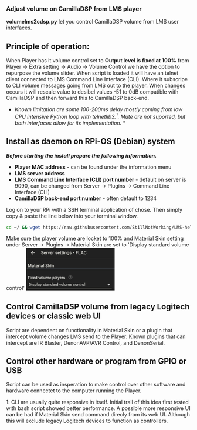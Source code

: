 ### Adjust volume on CamillaDSP from LMS player
**volumelms2cdsp.py** let you control CamillaDSP volume from LMS user interfaces.

## Principle of operation:
When Player has it volume control set to **Output level is fixed at 100%** from Player -> Extra setting -> Audio -> Volume Control we have the option to repurpose the volume slider.
When script is loaded it will have an telnet client connected to LMS Command Line Interface (CLI). Where it subscripe to CLI volume messages going from LMS out to the player. When changes occurs it will rescale value to desibel values -51 to 0dB compatible with CamillaDSP and then forward this to CamillaDSP back-end.
* *Known limitation are some 100-200ms delay mostly coming from low CPU intensive Python loop with telnetlib3.<sup>1</sup>. Mute are not suported, but both interfaces allow for its implementation.* *

## Install as daemon on RPi-OS (Debian) system
***Before starting the install prepare the following information.***
+ **Player MAC address** - can be found under the information menu
+ **LMS server address**
+ **LMS Command Line Interface (CLI) port number** - default on server is 9090, can be changed from Server -> Plugins -> Command Line Interface (CLI)
+ **CamillaDSP back-end port number** - often default to 1234
 
Log on to your RPi with a SSH terminal application of chose. Then simply copy & paste the line below into your terminal window.

```bash
cd ~/ && wget https://raw.githubusercontent.com/StillNotWorking/LMS-helper-script/main/camilladsp/volume_from_lms/installvolumelms2cdsp.sh && bash ./installvolumelms2cdsp.sh

```
Make sure the player volume are locket to 100% and Material Skin setting under Server -> Plugins -> Material Skin are set to 'Display standard volume control'
<img src="mssetting.jpg" style="width:48%">

## Control CamillaDSP volume from legacy Logitech devices or classic web UI
Script are dependent on functionality in Material Skin or a plugin that intercept volume changes LMS send to the Player. Known plugins that can intercept are IR Blaster, DenonAVP/AVR Control, and DenonSerial.

## Control other hardware or program from GPIO or USB
Script can be used as insperation to make control over other software and hardware connectet to the computer running the Player.


1: CLI are usually quite responsive in itself. Initial trail of this idea first tested with bash script showed better performance. A possible more responsive UI can be had if Material Skin send command direcly from its web UI. Although this will exclude legacy Logitech devices to function as controllers.